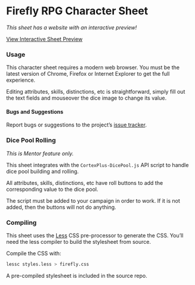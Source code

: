 # Firefly RPG Character Sheet

*This sheet has a website with an interactive preview!*

[View Interactive Sheet Preview](https://ramblurr.github.io/roll20-character-sheets/)

### Usage

This character sheet requires a modern web browser. You must be the latest
version of Chrome, Firefox or Internet Explorer to get the full experience.

Editing attributes, skills, distinctions, etc is straightforward, simply fill
out the text fields and  mouseover the dice image to change its value.

#### Bugs and Suggestions

Report bugs or suggestions to the project’s [issue
tracker](https://github.com/Ramblurr/roll20-character-sheets/issues).

### Dice Pool Rolling

*This is Mentor feature only.*

This sheet integrates with the `CortexPlus-DicePool.js` API script to handle
dice pool building and rolling.

All attributes, skills, distinctions, etc have roll buttons to add the
corresponding value to the dice pool.

The script must be added to your campaign in order to work. If it is not added,
then the buttons will not do anything.

### Compiling

This sheet uses the [Less](http://lesscss.org/) CSS pre-processor to generate
the CSS. You’ll need the less compiler to build the stylesheet from source.

Compile the CSS with:

```bash
lessc styles.less > firefly.css
```

A pre-compiled stylesheet is included in the source repo.

